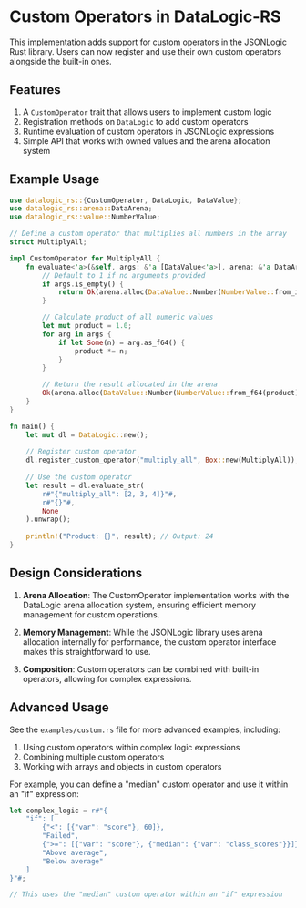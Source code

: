 # Custom Operators in DataLogic-RS

This implementation adds support for custom operators in the JSONLogic Rust library. Users can now register and use their own custom operators alongside the built-in ones.

## Features

1. A `CustomOperator` trait that allows users to implement custom logic
2. Registration methods on `DataLogic` to add custom operators
3. Runtime evaluation of custom operators in JSONLogic expressions
4. Simple API that works with owned values and the arena allocation system

## Example Usage

```rust
use datalogic_rs::{CustomOperator, DataLogic, DataValue};
use datalogic_rs::arena::DataArena;
use datalogic_rs::value::NumberValue;

// Define a custom operator that multiplies all numbers in the array
struct MultiplyAll;

impl CustomOperator for MultiplyAll {
    fn evaluate<'a>(&self, args: &'a [DataValue<'a>], arena: &'a DataArena) -> Result<&'a DataValue<'a>> {
        // Default to 1 if no arguments provided
        if args.is_empty() {
            return Ok(arena.alloc(DataValue::Number(NumberValue::from_i64(1))));
        }

        // Calculate product of all numeric values
        let mut product = 1.0;
        for arg in args {
            if let Some(n) = arg.as_f64() {
                product *= n;
            }
        }

        // Return the result allocated in the arena
        Ok(arena.alloc(DataValue::Number(NumberValue::from_f64(product))))
    }
}

fn main() {
    let mut dl = DataLogic::new();
    
    // Register custom operator
    dl.register_custom_operator("multiply_all", Box::new(MultiplyAll));
    
    // Use the custom operator
    let result = dl.evaluate_str(
        r#"{"multiply_all": [2, 3, 4]}"#,
        r#"{}"#,
        None
    ).unwrap();
    
    println!("Product: {}", result); // Output: 24
}
```

## Design Considerations

1. **Arena Allocation**: The CustomOperator implementation works with the DataLogic arena allocation system, ensuring efficient memory management for custom operations.

2. **Memory Management**: While the JSONLogic library uses arena allocation internally for performance, the custom operator interface makes this straightforward to use.

3. **Composition**: Custom operators can be combined with built-in operators, allowing for complex expressions.

## Advanced Usage 

See the `examples/custom.rs` file for more advanced examples, including:

1. Using custom operators within complex logic expressions
2. Combining multiple custom operators
3. Working with arrays and objects in custom operators

For example, you can define a "median" custom operator and use it within an "if" expression:

```rust
let complex_logic = r#"{
    "if": [
        {"<": [{"var": "score"}, 60]},
        "Failed",
        {">=": [{"var": "score"}, {"median": {"var": "class_scores"}}]},
        "Above average",
        "Below average"
    ]
}"#;

// This uses the "median" custom operator within an "if" expression
```
